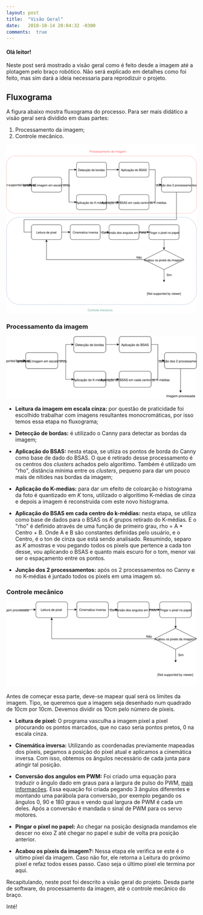 ```yaml
---
layout: post
title:  "Visão Geral"
date:   2018-10-14 20:04:32 -0300
comments:  true
---
```

#### Olá leitor!

Neste post será mostrado a visão geral como é feito desde a imagem até a plotagem pelo braço robótico. Não será explicado em detalhes como foi feito, mas sim dará a ideia necessaria para reprodizuir o projeto.

## Fluxograma

A figura abaixo mostra fluxograma do processo. Para ser mais didático a visão geral será dividido em duas partes:
1. Processamento da imagem;
2. Controle mecânico.

<img src="/images/visao-geral/visao-geral-completa.svg" alt="Visão Geral" width="650"/>

### Processamento da imagem

<img src="/images/visao-geral/visao-geral1-2.svg" alt="Processamento da imagem" width="650"/>

- **Leitura da imagem em escala cinza:** por questão de praticidade foi escolhido trabalhar com imagens resultantes monocromáticas, por isso temos essa etapa no fluxograma;

- **Detecção de bordas:** é utilizado o Canny para detectar as bordas da imagem;

- **Aplicação do BSAS:** nesta etapa, se utiiza os pontos de borda do Canny como base de dado do BSAS. O que é retirado desse processamento é os centros dos *clusters* achados pelo algorítimo. Também é utilizado um "rho", distância mínima entre os *clusters*, pequeno para dar um pouco mais de nítides nas bordas da imagem;

- **Aplicação do K-medias:** para dar um efeito de coloarção o histograma da foto é quantizado em *K* tons, utilizado o algoritimo K-médias de cinza e depois a imagem é reconstruida com este novo histograma.

- **Aplicação do BSAS em cada centro do k-médias:** nesta etapa, se utiliza como base de dados para o BSAS os *K* grupos retirado do K-médias. E o "rho" é definido através de uma função de primeiro grau, rho = A * Centro + B. Onde A e B são constantes definidas pelo usuário, e o Centro, é o ton de cinza que está sendo analisado. Resumindo, separo as *K* amostras e vou pegando todos os pixels que pertence a cada ton desse, vou aplicando o BSAS e quanto mais escuro for o tom, menor vai ser o espaçamento entre os pontos.

- **Junção dos 2 processamentos:** após os 2 processamentos no Canny e no K-médias é juntado todos os pixels em uma imagem só.

### Controle mecânico

<img src="/images/visao-geral/visao-geral2-2.svg" alt="Controle mecânico" width="650"/>

Antes de começar essa parte, deve-se mapear qual será os limites da imagem. Tipo, se queremos que a imagem seja desenhado num quadrado de 10cm por 10cm. Devemos dividir os 10cm pelo número de píxeis.

- **Leitura de pixel:** O programa vasculha a imagem pixel a pixel pŕocurando os pontos marcados, que no caso seria pontos pretos, 0 na escala cinza.

- **Cinemática inversa:** Utilizando as coordenadas previamente mapeadas dos píxeis, pegamos a posição do píxel atual e aplicamos a cinemática inversa. Com isso, obtemos os ângulos necessário de cada junta para atingir tal posição.

- **Conversão dos angulos em PWM:** Foi criado uma equação para traduzir o ângulo dado em graus para a largura de pulso do PWM, [mais informações](http://home.roboticlab.eu/pt/examples/motor/servo). Essa equação foi criada pegando 3 ângulos diferentes e montando uma parábola para conversão, por exemplo pegando os ângulos 0, 90 e 180 graus e vendo qual largura de PWM é cada um deles. Após a conversão é mandada o sinal de PWM para os servo motores.

- **Pingar o píxel no papel:** Ao chegar na posição designada mandamos ele descer no eixo Z até chegar no papel e subir de volta pra posição anterior.

- **Acabou os píxeis da imagem?:** Nessa etapa ele verifica se este é o ultimo píxel da imagem. Caso não for, ele retorna a Leitura do próximo píxel e refaz todos esses passo. Caso seja o último píxel ele termina por aqui.

Recapitulando, neste post foi descrito a visão geral do projeto. Desda parte de software, do processamento da imagem, até o controle mecânico do braço.

Inté!

